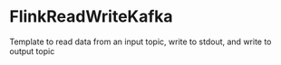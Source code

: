 # FlinkReadWriteKafka
Template to read data from an input topic, write to stdout, and write to output topic
